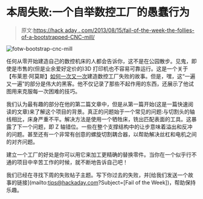 # 本周失败:一个自举数控工厂的愚蠢行为

> 原文:[https://hack aday . com/2013/08/15/fail-of-the-week-the-follies-of-a-bootstrapped-CNC-mill/](https://hackaday.com/2013/08/15/fail-of-the-week-the-follies-of-a-bootstrapped-cnc-mill/)

![fotw-bootstrap-cnc-mill](../Images/a00f6d20b6d044e5ab88a2a977a8927c.png)

任何从零开始建造自己的数控机床的人都会告诉你，这不是在公园散步。见鬼，即使是市售的(但是业余爱好定价的)3D 打印机也不容易可靠运行。这是一个关于【布莱恩·阿莫斯】[如何一次又一次](http://twilightrobotics.com/cnc/cncnot1)建造数控工厂失败的故事。但是，嘿，这“一遍又一遍”的部分是伟大的黑客。他不仅记录了那些不起作用的东西，还展示了他试图用来克服每一次困难的技巧。

我们认为最有趣的部分在他的第二篇文章中，但是从第一篇开始(这是一篇快速阅读的文章)来了解这个项目的背景。真正的问题始于一个常见的问题:与切割头的轴线相比，床身严重不平。解决方法是使用一个牺牲床，铣出匹配表面的工具。这暴露了下一个问题，即 Z 轴错位。一些在整个支撑结构中的让步意味着溢出和反冲的问题。甚至还有一个非常有创意的螺旋切割耦合器，以帮助解决丝杠和电机之间的对齐问题。

建立一个工厂的好处是你可以用它来加工更精确的替换零件。当你在一个似乎行不通的项目中辛苦工作的时候，就不断地告诉自己吧！

我们已经在寻找下周的失败帖子主题。写下你过去的失败，并[给我们发送一个故事的链接](mailto:tips@hackaday.com?Subject=[Fail of the Week])，帮助保持乐趣。